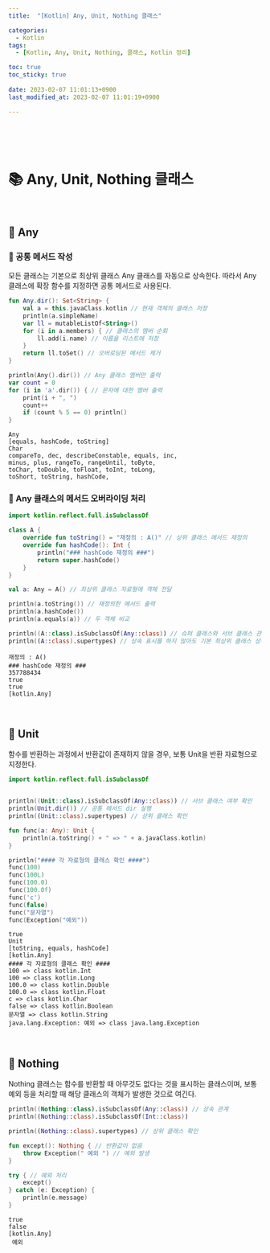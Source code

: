 ```yaml
---
title:  "[Kotlin] Any, Unit, Nothing 클래스"

categories:
  - Kotlin
tags:
  - [Kotlin, Any, Unit, Nothing, 클래스, Kotlin 정리]

toc: true
toc_sticky: true
 
date: 2023-02-07 11:01:13+0900
last_modified_at: 2023-02-07 11:01:19+0900

---
```


<br>
<br>
<br>

# 📚 Any, Unit, Nothing 클래스

<br>

## 📔 Any

### 📖 공통 메서드 작성

모든 클래스는 기본으로 최상위 클래스 Any 클래스를 자동으로 상속한다. 따라서 Any 클래스에 확장 함수를 지정하면 공통 메서드로 사용된다.


```kotlin
fun Any.dir(): Set<String> {
    val a = this.javaClass.kotlin // 현재 객체의 클래스 저장
    println(a.simpleName)
    var ll = mutableListOf<String>()
    for (i in a.members) { // 클래스의 멤버 순회
        ll.add(i.name) // 이름을 리스트에 저장
    }
    return ll.toSet() // 오버로딩된 메서드 제거
}

println(Any().dir()) // Any 클래스 멤버만 출력
var count = 0
for (i in 'a'.dir()) { // 문자에 대한 멤버 출력
    print(i + ", ")
    count++
    if (count % 5 == 0) println()
}
```

    Any
    [equals, hashCode, toString]
    Char
    compareTo, dec, describeConstable, equals, inc, 
    minus, plus, rangeTo, rangeUntil, toByte, 
    toChar, toDouble, toFloat, toInt, toLong, 
    toShort, toString, hashCode, 

### 📖 Any 클래스의 메서드 오버라이딩 처리


```kotlin
import kotlin.reflect.full.isSubclassOf

class A {
    override fun toString() = "재정의 : A()" // 상위 클래스 메서드 재정의
    override fun hashCode(): Int {
        println("### hashCode 재정의 ###")
        return super.hashCode()
    }
}

val a: Any = A() // 최상위 클래스 자료형에 객체 전달

println(a.toString()) // 재정의한 메서드 출력
println(a.hashCode())
println(a.equals(a)) // 두 객체 비교

println((A::class).isSubclassOf(Any::class)) // 슈퍼 클래스와 서브 클래스 관계 확인
println((A::class).supertypes) // 상속 표시를 하지 않아도 기본 최상위 클래스 상속
```

    재정의 : A()
    ### hashCode 재정의 ###
    357788434
    true
    true
    [kotlin.Any]


<br>

## 📔 Unit

함수를 반환하는 과정에서 반환값이 존재하지 않을 경우, 보통 Unit을 반환 자료형으로 지정한다.


```kotlin
import kotlin.reflect.full.isSubclassOf


println((Unit::class).isSubclassOf(Any::class)) // 서브 클래스 여부 확인
println(Unit.dir()) // 공통 메서드 dir 실행
println((Unit::class).supertypes) // 상위 클래스 확인

fun func(a: Any): Unit {
    println(a.toString() + " => " + a.javaClass.kotlin)
}

println("#### 각 자료형의 클래스 확인 ####")
func(100)
func(100L)
func(100.0)
func(100.0f)
func('c')
func(false)
func("문자열")
func(Exception("예외"))
```

    true
    Unit
    [toString, equals, hashCode]
    [kotlin.Any]
    #### 각 자료형의 클래스 확인 ####
    100 => class kotlin.Int
    100 => class kotlin.Long
    100.0 => class kotlin.Double
    100.0 => class kotlin.Float
    c => class kotlin.Char
    false => class kotlin.Boolean
    문자열 => class kotlin.String
    java.lang.Exception: 예외 => class java.lang.Exception
    

<br>

## 📔 Nothing

Nothing 클래스는 함수를 반환할 때 아무것도 없다는 것을 표시하는 클래스이며, 보통 예외 등을 처리할 때 해당 클래스의 객체가 발생한 것으로 여긴다.


```kotlin
println((Nothing::class).isSubclassOf(Any::class)) // 상속 관계
println((Nothing::class).isSubclassOf(Int::class))

println((Nothing::class).supertypes) // 상위 클래스 확인

fun except(): Nothing { // 반환값이 없음
    throw Exception(" 예외 ") // 예외 발생
}

try { // 예외 처리
    except()
} catch (e: Exception) {
    println(e.message)
}
```

    true
    false
    [kotlin.Any]
     예외 

